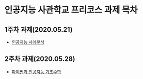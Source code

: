 # 인공지능 사관학교 프리코스 과제 목차

## 1주차 과제(2020.05.21)

 + [인공지능 사례분석](1주차과제.ipynb)
 
## 2주차 과제(2020.05.28)
 
 + [파이썬과 인공지능 기초수학](2주차과제.ipynb)
